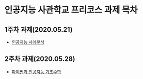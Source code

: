 # 인공지능 사관학교 프리코스 과제 목차

## 1주차 과제(2020.05.21)

 + [인공지능 사례분석](1주차과제.ipynb)
 
## 2주차 과제(2020.05.28)
 
 + [파이썬과 인공지능 기초수학](2주차과제.ipynb)
